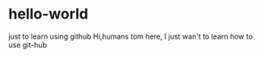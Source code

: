 # hello-world
just to learn using github
Hi,humans
tom here, I just wan't to learn how to use git-hub
